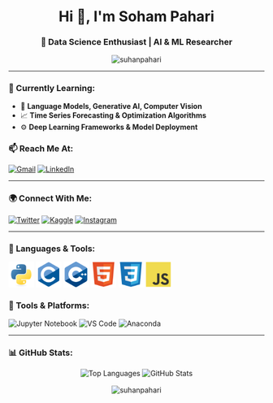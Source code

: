 
<h1 align="center">Hi 👋, I'm Soham Pahari</h1>
<h3 align="center">🚀 Data Science Enthusiast | AI & ML Researcher </h3>

<p align="center">
  <img src="https://komarev.com/ghpvc/?username=suhanpahari&label=Profile%20views&color=0e75b6&style=flat" alt="suhanpahari" />
</p>

---

### 🌱 Currently Learning:
- 🧠 **Language Models, Generative AI, Computer Vision**
- 📈 **Time Series Forecasting & Optimization Algorithms**
- ⚙️ **Deep Learning Frameworks & Model Deployment**

### 📫 Reach Me At:
[![Gmail](https://img.shields.io/badge/Gmail-D14836?style=for-the-badge&logo=gmail&logoColor=white)](mailto:paharisuhan17@gmail.com)
[![LinkedIn](https://img.shields.io/badge/LinkedIn-0A66C2?style=for-the-badge&logo=linkedin&logoColor=white)](https://linkedin.com/in/sohampahari)

---

### 🌍 Connect With Me:
<p align="left">
  <a href="https://twitter.com/sohampahari" target="_blank"><img align="center" src="https://cdn-icons-png.flaticon.com/512/733/733579.png" alt="Twitter" height="45" width="45" /></a>
  <a href="https://kaggle.com/suhanxd" target="_blank"><img align="center" src="https://cdn4.iconfinder.com/data/icons/logos-and-brands/512/189_Kaggle_logo_logos-512.png" alt="Kaggle" height="40" width="40" /></a>
  <a href="https://instagram.com/sohampahari" target="_blank"><img align="center" src="https://cdn-icons-png.flaticon.com/512/174/174855.png" alt="Instagram" height="40" width="40" /></a>
</p>

---

### 🚀 Languages & Tools:
<p align="left">
  <img src="https://raw.githubusercontent.com/devicons/devicon/master/icons/python/python-original.svg" alt="Python" width="50" height="50"/>
  <img src="https://raw.githubusercontent.com/devicons/devicon/master/icons/c/c-original.svg" alt="C" width="50" height="50"/>
  <img src="https://raw.githubusercontent.com/devicons/devicon/master/icons/cplusplus/cplusplus-original.svg" alt="C++" width="50" height="50"/>
  <img src="https://raw.githubusercontent.com/devicons/devicon/master/icons/html5/html5-original.svg" alt="HTML" width="50" height="50"/>
  <img src="https://raw.githubusercontent.com/devicons/devicon/master/icons/css3/css3-original.svg" alt="CSS" width="50" height="50"/>
  <img src="https://raw.githubusercontent.com/devicons/devicon/master/icons/javascript/javascript-original.svg" alt="JavaScript" width="50" height="50"/>
</p>

### 🔧 Tools & Platforms:
<p align="left">
  <img src="https://upload.wikimedia.org/wikipedia/commons/3/38/Jupyter_logo.svg" alt="Jupyter Notebook" width="50" height="50"/>
  <img src="https://code.visualstudio.com/assets/branding/app-icon.png" alt="VS Code" width="50" height="50"/>
  <img src="https://upload.wikimedia.org/wikipedia/en/c/cd/Anaconda_Logo.png" alt="Anaconda" width="100" height="50"/>
</p>

---

### 📊 GitHub Stats:
<p align="center">
  <img src="https://github-readme-stats.vercel.app/api/top-langs?username=suhanpahari&show_icons=true&locale=en&layout=compact" alt="Top Languages" />
  <img src="https://github-readme-stats.vercel.app/api?username=suhanpahari&show_icons=true&locale=en" alt="GitHub Stats" />
</p>

<p align="center">
  <img align="center" src="https://github-readme-streak-stats.herokuapp.com/?user=suhanpahari&" alt="suhanpahari" />
</p>
